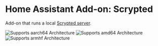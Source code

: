 # Home Assistant Add-on: Scrypted

Add-on that runs a local [Scrypted server](https://github.com/koush/scrypted).

![Supports aarch64 Architecture][aarch64-shield]
![Supports amd64 Architecture][amd64-shield]
![Supports armhf Architecture][armhf-shield]

[amd64-shield]: https://img.shields.io/badge/amd64-yes-green.svg
[aarch64-shield]: https://img.shields.io/badge/aarch64-yes-green.svg
[armhf-shield]: https://img.shields.io/badge/armhf-yes-green.svg

